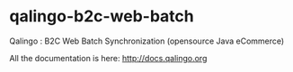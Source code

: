 qalingo-b2c-web-batch
=====================

Qalingo : B2C Web Batch Synchronization (opensource Java eCommerce)

All the documentation is here: http://docs.qalingo.org

